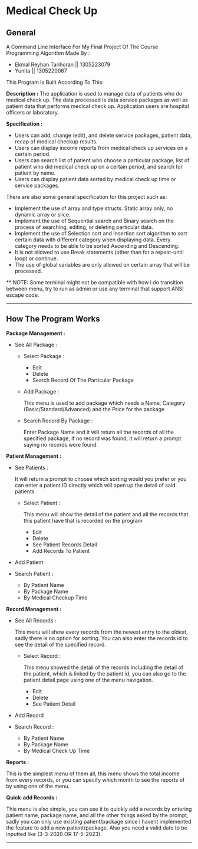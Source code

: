 # Medical Check Up
## General
A Command Line Interface For My Final Project Of The Course Programming Algorithm
Made By :
- Ekmal Reyhan Tarihoran || 1305223079
- Yunita || 1305220067

This Program Is Built According To This:

**Description :**  The application is used to manage data of patients who do medical check up. The data processed is data
service packages as well as patient data that performs medical check up. Application users are hospital officers or
laboratory.

**Specification :**
- Users can add, change (edit), and delete service packages, patient data, recap of medical checkup results.
- Users can display income reports from medical check up services on a certain period.
- Users can search list of patient who choose a particular package, list of patient who did medical check up on a certain period, and search for patient by name.
- Users can display patient data sorted by medical check up time or service packages.

There are also some general specification for this project such as:
- Implement the use of array and type structs. Static array only, no dynamic array or slice.
- Implement the use of Sequential search and Binary search on the process of searching, editing, or deleting particular data.
- Implement the use of Selection sort and Insertion sort algorithm to sort certain data with different category when displaying data. Every category needs to be able to be sorted Ascending and Descending.
- It is not allowed to use Break statements (other than for a repeat-until loop) or continue.
- The use of global variables are only allowed on certain array that will be processed.

** NOTE: Some terminal might not be compatible with how i do transition between menu, try to run as admin or use any terminal that support ANSI escape code.

-------------------
## How The Program Works
**Package Management :**
- See All Package :
  - Select Package :
    - Edit
    - Delete
    - Search Record Of The Particular Package
  - Add Package :
  
      This menu is used to add package which needs a Name, Category (Basic/Standard/Advanced) and the Price for the package
  - Search Record By Package :
  
      Enter Package Name and it will return all the records of all the specified package, if no record was found, it will return a prompt saying no records were found.

**Patient Management :**
- See Patients :

  It will return a prompt to choose which sorting would you prefer or you can enter a patient ID directly which will open up the detail of said patients
  - Select Patient :
  
    This menu will show the detail of the patient and all the records that this patient have that is recorded on the program
      - Edit
      - Delete
      - See Patient Records Detail
      - Add Records To Patient
- Add Patient
- Search Patient :
  - By Patient Name
  - By Package Name
  - By Medical Checkup Time

**Record Management :**
- See All Records :

  This menu will show every records from the newest entry to the oldest, sadly there is no option for sorting. You can also enter the records id to see the detail of the specified record.
  - Select Record :
  
    This menu showed the detail of the records including the detail of the patient, which is linked by the patient id, you can also go to the patient detail page using one of the menu navigation.
    - Edit
    - Delete
    - See Patient Detail
- Add Record
- Search Record :
  - By Patient Name
  - By Package Name
  - By Medical Check Up Time

**Reports :**

This is the simplest menu of them all, this menu shows the total income from every records, or you can specify which month to see the reports of by using one of the menu.

**Quick-add Records :**

This menu is also simple, you can use it to quickly add a records by entering patient name, package name, and all the other things asked by the prompt, sadly you can only use existing patient/package since i havent implemented the feature to add a new patient/package. Also you need a valid date to be inputted like (3-3-2020 OR 17-5-2023).

-----

